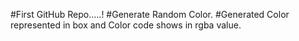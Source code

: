 #First GitHub Repo.....!
#Generate Random Color.
#Generated Color represented in box and Color code shows in rgba value.  